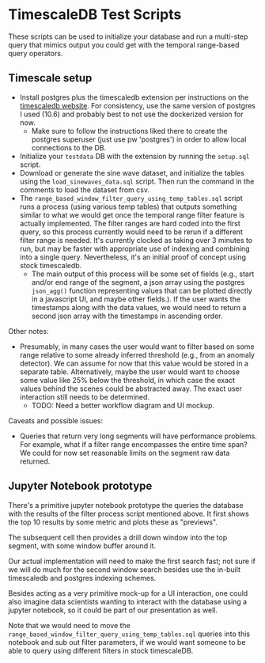 # TimescaleDB Test Scripts

These scripts can be used to initialize your database and run a multi-step query that mimics output you could get with the temporal range-based query operators.

## Timescale setup

* Install postgres plus the timescaledb extension per instructions on the [timescaledb website](https://docs.timescale.com/v1.2/getting-started/installation/ubuntu/installation-apt-ubuntu). For consistency, use the same version of postgres I used (10.6) and probably best to not use the dockerized version for now.
  * Make sure to follow the instructions liked there to create the postgres superuser (just use pw 'postgres') in order to allow local connections to the DB.
* Initialize your `testdata` DB with the extension by running the `setup.sql` script.
* Download or generate the sine wave dataset, and initialize the tables using the `load_sinewaves_data.sql` script. Then run the command in the comments to load the dataset from csv.
* The `range_based_window_filter_query_using_temp_tables.sql` script runs a process (using various temp tables) that outputs something similar to what we would get once the temporal range filter feature is actually implemented. The filter ranges are hard coded into the first query, so this process currently would need to be rerun if a different filter range is needed. It's currently clocked as taking over 3 minutes to run, but may be faster with appropriate use of indexing and combining into a single query. Nevertheless, it's an initial proof of concept using stock timescaledb.
  * The main output of this process will be some set of fields (e.g., start and/or end range of the segment, a json array using the postgres `json_agg()` function representing values that can be plotted directly in a javascript UI, and maybe other fields.). If the user wants the timestamps along with the data values, we would need to return a second json array with the timestamps in ascending order. 

Other notes:

* Presumably, in many cases the user would want to filter based on some range relative to some already inferred threshold (e.g., from an anomaly detector). We can assume for now that this value would be stored in a separate table. Alternatively, maybe the user would want to choose some value like 25% below the threshold, in which case the exact values behind the scenes could be abstracted away. The exact user interaction still needs to be determined.
  * TODO: Need a better workflow diagram and UI mockup.

Caveats and possible issues:

* Queries that return very long segments will have performance problems. For example, what if a filter range encompasses the entire time span? We could for now set reasonable limits on the segment raw data returned.


## Jupyter Notebook prototype

There's a primitive jupyter notebook prototype the queries the database with the results of the filter process script mentioned above. It first shows the top 10 results by some metric and plots these as "previews".

The subsequent cell then provides a drill down window into the top segment, with some window buffer around it. 

Our actual implementation will need to make the first search fast; not sure if we will do much for the second window search besides use the in-built timescaledb and postgres indexing schemes.

Besides acting as a very primitive mock-up for a UI interaction, one could also imagine data scientists wanting to interact with the database using a jupyter notebook, so it could be part of our presentation as well.

Note that we would need to move the `range_based_window_filter_query_using_temp_tables.sql` queries into this notebook and sub out filter parameters, if we would want someone to be able to query using different filters in stock timescaleDB.


